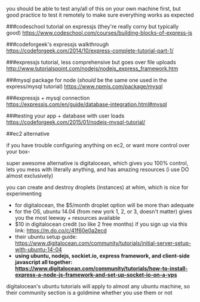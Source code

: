 you should be able to test any/all of this on your own machine first, but good practice to test it remotely to make sure everything works as expected

###codeschool tutorial on expressjs (they're really corny but typically good)
https://www.codeschool.com/courses/building-blocks-of-express-js

###codeforgeek's expressjs walkthrough
https://codeforgeek.com/2014/10/express-complete-tutorial-part-1/

###expressjs tutorial, less comprehensive but goes over file uploads
http://www.tutorialspoint.com/nodejs/nodejs_express_framework.htm

###mysql package for node (*should* be the same one used in the express/mysql tutorial)
https://www.npmjs.com/package/mysql

###expressjs + mysql connection
https://expressjs.com/en/guide/database-integration.html#mysql

###testing your app + database with user loads
https://codeforgeek.com/2015/01/nodejs-mysql-tutorial/

##ec2 alternative

if you have trouble configuring anything on ec2, or want more control over your box-

super awesome alternative is digitalocean, which gives you 100% control, lets you mess with literally anything, and has amazing resources (i use DO almost exclusively)

you can create and destroy droplets (instances) at whim, which is nice for experimenting

- for digitalocean, the $5/month droplet option will be more than adequate
- for the OS, ubuntu 14.04 (from new york 1, 2, or 3, doesn't matter) gives you the most leeway + resources available
- $10 in digitalocean credit (so like 2 free months) if you sign up via this link: https://m.do.co/c/41f60e0a2ecd
- their ubuntu setup guide: https://www.digitalocean.com/community/tutorials/initial-server-setup-with-ubuntu-14-04
- **using ubuntu, nodejs, sockiet.io, express framework, and client-side javascript all together: https://www.digitalocean.com/community/tutorials/how-to-install-express-a-node-js-framework-and-set-up-socket-io-on-a-vps**

digitalocean's ubuntu tutorials will apply to almost any ubuntu machine, so their community section is a goldmine whether you use them or not

